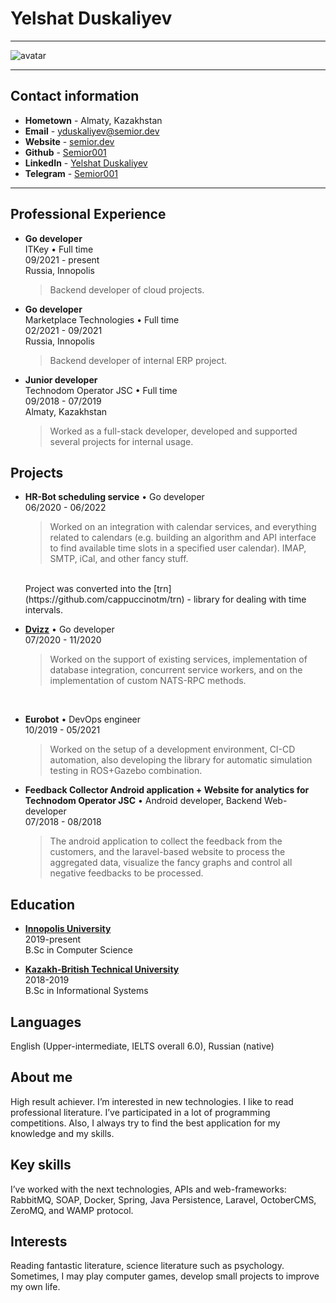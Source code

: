 # Yelshat Duskaliyev

---

![avatar](https://semior.dev/img/me_2.png)

---

## Contact information
- **Hometown** - Almaty, Kazakhstan <br> <!-- itaksoidet -->
- **Email** - [yduskaliyev@semior.dev](mailto:yduskaliyev@semior.dev)
- **Website** - [semior.dev](https://semior.dev)
- **Github** - [Semior001](https://github.com/semior001)
- **LinkedIn** - [Yelshat Duskaliyev](https://www.linkedin.com/in/yelshat-duskaliev-181813139/)
- **Telegram** - [Semior001](https://t.me/semior001)

---

## Professional Experience
- **Go developer** <br>
    ITKey • Full time <br>
    09/2021 - present <br>
    Russia, Innopolis

    > Backend developer of cloud projects.

- **Go developer** <br>
	Marketplace Technologies • Full time <br>
    02/2021 - 09/2021 <br>
    Russia, Innopolis

    > Backend developer of internal ERP project.

- **Junior developer** <br>
    Technodom Operator JSC • Full time <br>
    09/2018 - 07/2019 <br>
    Almaty, Kazakhstan

    > Worked as a full-stack developer, developed and supported several projects for internal usage.

## Projects
- **HR-Bot scheduling service** • Go developer <br>
    06/2020 - 06/2022
    
    > Worked on an integration with calendar services, and everything related to calendars (e.g. building an algorithm and API interface to find available 
    time slots in a specified user calendar). IMAP, SMTP, iCal, and other fancy stuff.
    <br>
    Project was converted into the [trn](https://github.com/cappuccinotm/trn) - library for dealing with time intervals.

- **[Dvizz](http://dvizz.io/)** • Go developer <br>
    07/2020 - 11/2020

    > Worked on the support of existing services, implementation of database integration, concurrent service workers, and on the implementation of custom NATS-RPC methods.

<br>

- **Eurobot** • DevOps engineer <br>
    10/2019 - 05/2021

    > Worked on the setup of a development environment, CI-CD automation, also developing the library for automatic simulation testing in ROS+Gazebo combination.

- **Feedback Collector Android application + Website for analytics for Technodom Operator JSC** • Android developer, Backend Web-developer <br>
    07/2018 - 08/2018

    > The android application to collect the feedback from the customers, and the laravel-based website to process the aggregated data, 
    visualize the fancy graphs and control all negative feedbacks to be processed.

## Education
- **[Innopolis University](https://university.innopolis.ru)** <br>
    2019-present <br>
    B.Sc in Computer Science

- **[Kazakh-British Technical University](https://www.kbtu.kz/)** <br>
    2018-2019 <br>
    B.Sc in Informational Systems


## Languages
English (Upper-intermediate, IELTS overall 6.0), Russian (native)

## About me
High result achiever. I’m interested in new technologies. I like to read professional literature. I’ve participated in a lot of programming competitions. 
Also, I always try to find the best application for my knowledge and my skills.

## Key skills
I’ve worked with the next technologies, APIs and web-frameworks: RabbitMQ, SOAP, Docker, Spring, Java Persistence, Laravel, OctoberCMS, ZeroMQ, and WAMP protocol.

## Interests
Reading fantastic literature, science literature such as psychology. Sometimes, I may play computer games, develop small projects to improve my own life.
